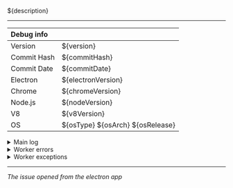 ${description}

---

| Debug info     |                                     |
| :------------- | :---------------------------------- |
| Version        | ${version}                          |
| Commit Hash    | ${commitHash}                       |
| Commit Date    | ${commitDate}                       |
| Electron       | ${electronVersion}                  |
| Chrome         | ${chromeVersion}                    |
| Node.js        | ${nodeVersion}                      |
| V8             | ${v8Version}                        |
| OS             | ${osType} ${osArch} ${osRelease}    |

<details>

<summary>Main log</summary>

```vim
${mainLog}
```

</details>

<details>

<summary>Worker errors</summary>

```vim
${workerErrors}
```

</details>

<details>

<summary>Worker exceptions</summary>

```vim
${workerExceptions}
```

</details>

---

*The issue opened from the electron app*
